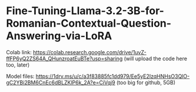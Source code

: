# Fine-Tuning-Llama-3.2-3B-for-Romanian-Contextual-Question-Answering-via-LoRA
Colab link: https://colab.research.google.com/drive/1uvZ-ffFP6yQ2ZS64A_QHunzroatEuBTe?usp=sharing
(will upload the code here too, later)

Model files: https://1drv.ms/u/c/a3f83885fc1dd979/Ee5yE2IzqHNHsO3QlO-gC2YBi2BM6CnEc6dBLZKlP6k_2A?e=CiVqj9 (too big for github, 5GB)
